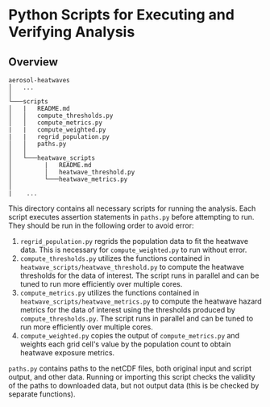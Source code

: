 # Python Scripts for Executing and Verifying Analysis

## Overview

```
aerosol-heatwaves
│   ...
│   
└───scripts
│   |   README.md
│   │   compute_thresholds.py
│   │   compute_metrics.py
|   |   compute_weighted.py
|   |   regrid_population.py
│   │   paths.py
│   │
│   └───heatwave_scripts
│         |   README.md
│         │   heatwave_threshold.py
│         └───heatwave_metrics.py
│   
|    ...
```

This directory contains all necessary scripts for running the analysis. Each script executes assertion statements in `paths.py` before attempting to run. They should be run in the following order to avoid error:

1. `regrid_population.py` regrids the population data to fit the heatwave data. This is necessary for `compute_weighted.py` to run without error.
2. `compute_thresholds.py` utilizes the functions contained in `heatwave_scripts/heatwave_threshold.py` to compute the heatwave thresholds for the data of interest. The script runs in parallel and can be tuned to run more efficiently over multiple cores.
3. `compute_metrics.py` utilizes the functions contained in `heatwave_scripts/heatwave_metrics.py` to compute the heatwave hazard metrics for the data of interest using the thresholds produced by `compute_thresholds.py`. The script runs in parallel and can be tuned to run more efficiently over multiple cores.
4. `compute_weighted.py` copies the output of `compute_metrics.py` and weights each grid cell's value by the population count to obtain heatwave exposure metrics.

`paths.py` contains paths to the netCDF files, both original input and script output, and other data. Running or importing this script checks the validity of the paths to downloaded data, but not output data (this is be checked by separate functions).
